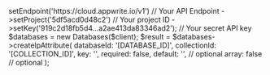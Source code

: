 <?php

use Appwrite\Client;
use Appwrite\Services\Databases;

$client = (new Client())
    ->setEndpoint('https://cloud.appwrite.io/v1') // Your API Endpoint
    ->setProject('5df5acd0d48c2') // Your project ID
    ->setKey('919c2d18fb5d4...a2ae413da83346ad2'); // Your secret API key

$databases = new Databases($client);

$result = $databases->createIpAttribute(
    databaseId: '[DATABASE_ID]',
    collectionId: '[COLLECTION_ID]',
    key: '',
    required: false,
    default: '', // optional
    array: false // optional
);